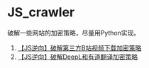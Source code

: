 # JS_crawler
破解一些网站的加密策略，尽量用Python实现。

01. [【JS逆向】破解第三方B站视频下载加密策略](https://mp.weixin.qq.com/s/Hstn16q8AH-nvDwoxQ-1XA)
02. [【JS逆向】破解DeepL和有道翻译加密策略](https://mp.weixin.qq.com/s/AWL3et91N8T24cKs1v660g)
